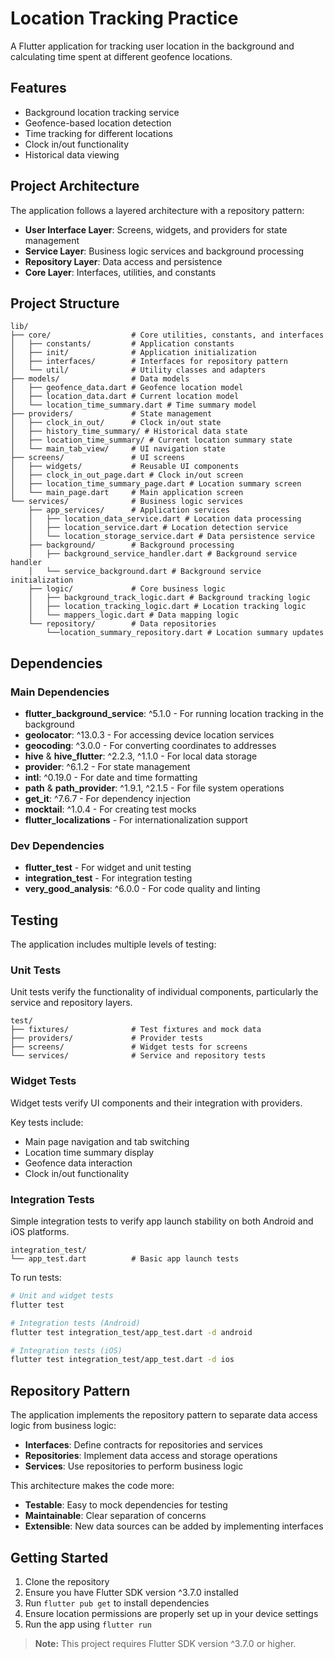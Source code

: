 # Location Tracking Practice

A Flutter application for tracking user location in the background and calculating time spent at different geofence locations.

## Features

- Background location tracking service
- Geofence-based location detection
- Time tracking for different locations
- Clock in/out functionality
- Historical data viewing

## Project Architecture

The application follows a layered architecture with a repository pattern:

- **User Interface Layer**: Screens, widgets, and providers for state management
- **Service Layer**: Business logic services and background processing
- **Repository Layer**: Data access and persistence
- **Core Layer**: Interfaces, utilities, and constants

## Project Structure

```
lib/
├── core/                  # Core utilities, constants, and interfaces
│   ├── constants/         # Application constants 
│   ├── init/              # Application initialization
│   ├── interfaces/        # Interfaces for repository pattern
│   └── util/              # Utility classes and adapters
├── models/                # Data models
│   ├── geofence_data.dart # Geofence location model
│   ├── location_data.dart # Current location model
│   └── location_time_summary.dart # Time summary model
├── providers/             # State management
│   ├── clock_in_out/      # Clock in/out state
│   ├── history_time_summary/ # Historical data state
│   ├── location_time_summary/ # Current location summary state
│   └── main_tab_view/     # UI navigation state
├── screens/               # UI screens
│   ├── widgets/           # Reusable UI components
│   ├── clock_in_out_page.dart # Clock in/out screen
│   ├── location_time_summary_page.dart # Location summary screen
│   └── main_page.dart     # Main application screen
└── services/              # Business logic services
    ├── app_services/      # Application services
    │   ├── location_data_service.dart # Location data processing
    │   ├── location_service.dart # Location detection service
    │   └── location_storage_service.dart # Data persistence service
    ├── background/        # Background processing
    │   ├── background_service_handler.dart # Background service handler
    │   └── service_background.dart # Background service initialization
    ├── logic/             # Core business logic
    │   ├── background_track_logic.dart # Background tracking logic
    │   ├── location_tracking_logic.dart # Location tracking logic
    │   └── mappers_logic.dart # Data mapping logic
    └── repository/        # Data repositories
        └──location_summary_repository.dart # Location summary updates
```

## Dependencies

### Main Dependencies

- **flutter_background_service**: ^5.1.0 - For running location tracking in the background
- **geolocator**: ^13.0.3 - For accessing device location services
- **geocoding**: ^3.0.0 - For converting coordinates to addresses
- **hive** & **hive_flutter**: ^2.2.3, ^1.1.0 - For local data storage
- **provider**: ^6.1.2 - For state management
- **intl**: ^0.19.0 - For date and time formatting
- **path** & **path_provider**: ^1.9.1, ^2.1.5 - For file system operations
- **get_it**: ^7.6.7 - For dependency injection
- **mocktail**: ^1.0.4 - For creating test mocks
- **flutter_localizations** - For internationalization support

### Dev Dependencies

- **flutter_test** - For widget and unit testing
- **integration_test** - For integration testing
- **very_good_analysis**: ^6.0.0 - For code quality and linting

## Testing

The application includes multiple levels of testing:

### Unit Tests

Unit tests verify the functionality of individual components, particularly the service and repository layers.

```
test/
├── fixtures/              # Test fixtures and mock data
├── providers/             # Provider tests
├── screens/               # Widget tests for screens
└── services/              # Service and repository tests
```

### Widget Tests

Widget tests verify UI components and their integration with providers.

Key tests include:
- Main page navigation and tab switching
- Location time summary display
- Geofence data interaction
- Clock in/out functionality

### Integration Tests

Simple integration tests to verify app launch stability on both Android and iOS platforms.

```
integration_test/
└── app_test.dart          # Basic app launch tests
```

To run tests:

```bash
# Unit and widget tests
flutter test

# Integration tests (Android)
flutter test integration_test/app_test.dart -d android

# Integration tests (iOS)
flutter test integration_test/app_test.dart -d ios
```

## Repository Pattern

The application implements the repository pattern to separate data access logic from business logic:

- **Interfaces**: Define contracts for repositories and services
- **Repositories**: Implement data access and storage operations
- **Services**: Use repositories to perform business logic

This architecture makes the code more:
- **Testable**: Easy to mock dependencies for testing
- **Maintainable**: Clear separation of concerns
- **Extensible**: New data sources can be added by implementing interfaces

## Getting Started

1. Clone the repository
2. Ensure you have Flutter SDK version ^3.7.0 installed
3. Run `flutter pub get` to install dependencies
4. Ensure location permissions are properly set up in your device settings
5. Run the app using `flutter run`

> **Note:** This project requires Flutter SDK version ^3.7.0 or higher.
